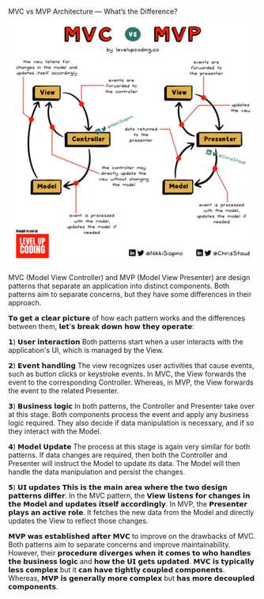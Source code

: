 MVC vs MVP Architecture — What’s the Difference?
![Image text](./MVC%20vs%20MVP%20Architecture.jpeg)

MVC (Model View Controller) and MVP (Model View Presenter) are design patterns that separate an application into distinct components. Both patterns aim to separate concerns, but they have some differences in their approach.

𝗧𝗼 𝗴𝗲𝘁 𝗮 𝗰𝗹𝗲𝗮𝗿 𝗽𝗶𝗰𝘁𝘂𝗿𝗲 of how each pattern works and the differences between them, 𝗹𝗲𝘁’𝘀 𝗯𝗿𝗲𝗮𝗸 𝗱𝗼𝘄𝗻 𝗵𝗼𝘄 𝘁𝗵𝗲𝘆 𝗼𝗽𝗲𝗿𝗮𝘁𝗲:

𝟭) 𝗨𝘀𝗲𝗿 𝗶𝗻𝘁𝗲𝗿𝗮𝗰𝘁𝗶𝗼𝗻
Both patterns start when a user interacts with the application's UI, which is managed by the View.

𝟮) 𝗘𝘃𝗲𝗻𝘁 𝗵𝗮𝗻𝗱𝗹𝗶𝗻𝗴
The view recognizes user activities that cause events, such as button clicks or keystroke events. In MVC, the View forwards the event to the corresponding Controller. Whereas, in MVP, the View forwards the event to the related Presenter.

𝟯) 𝗕𝘂𝘀𝗶𝗻𝗲𝘀𝘀 𝗹𝗼𝗴𝗶𝗰
In both patterns, the Controller and Presenter take over at this stage. Both components process the event and apply any business logic required. They also decide if data manipulation is necessary, and if so they interact with the Model.

𝟰) 𝗠𝗼𝗱𝗲𝗹 𝗨𝗽𝗱𝗮𝘁𝗲
The process at this stage is again very similar for both patterns. If data changes are required, then both the Controller and Presenter will instruct the Model to update its data. The Model will then handle the data manipulation and persist the changes.

𝟱) 𝗨𝗜 𝘂𝗽𝗱𝗮𝘁𝗲𝘀
𝗧𝗵𝗶𝘀 𝗶𝘀 𝘁𝗵𝗲 𝗺𝗮𝗶𝗻 𝗮𝗿𝗲𝗮 𝘄𝗵𝗲𝗿𝗲 𝘁𝗵𝗲 𝘁𝘄𝗼 𝗱𝗲𝘀𝗶𝗴𝗻 𝗽𝗮𝘁𝘁𝗲𝗿𝗻𝘀 𝗱𝗶𝗳𝗳𝗲𝗿. In the MVC pattern, the 𝗩𝗶𝗲𝘄 𝗹𝗶𝘀𝘁𝗲𝗻𝘀 𝗳𝗼𝗿 𝗰𝗵𝗮𝗻𝗴𝗲𝘀 𝗶𝗻 𝘁𝗵𝗲 𝗠𝗼𝗱𝗲𝗹 𝗮𝗻𝗱 𝘂𝗽𝗱𝗮𝘁𝗲𝘀 𝗶𝘁𝘀𝗲𝗹𝗳 𝗮𝗰𝗰𝗼𝗿𝗱𝗶𝗻𝗴𝗹𝘆. In MVP, the 𝗣𝗿𝗲𝘀𝗲𝗻𝘁𝗲𝗿 𝗽𝗹𝗮𝘆𝘀 𝗮𝗻 𝗮𝗰𝘁𝗶𝘃𝗲 𝗿𝗼𝗹𝗲. It fetches the new data from the Model and directly updates the View to reflect those changes.

𝗠𝗩𝗣 𝘄𝗮𝘀 𝗲𝘀𝘁𝗮𝗯𝗹𝗶𝘀𝗵𝗲𝗱 𝗮𝗳𝘁𝗲𝗿 𝗠𝗩𝗖 to improve on the drawbacks of MVC. Both patterns aim to separate concerns and improve maintainability. However, their 𝗽𝗿𝗼𝗰𝗲𝗱𝘂𝗿𝗲 𝗱𝗶𝘃𝗲𝗿𝗴𝗲𝘀 𝘄𝗵𝗲𝗻 𝗶𝘁 𝗰𝗼𝗺𝗲𝘀 𝘁𝗼 𝘄𝗵𝗼 𝗵𝗮𝗻𝗱𝗹𝗲𝘀 𝘁𝗵𝗲 𝗯𝘂𝘀𝗶𝗻𝗲𝘀𝘀 𝗹𝗼𝗴𝗶𝗰 and 𝗵𝗼𝘄 𝘁𝗵𝗲 𝗨𝗜 𝗴𝗲𝘁𝘀 𝘂𝗽𝗱𝗮𝘁𝗲𝗱. 𝗠𝗩𝗖 𝗶𝘀 𝘁𝘆𝗽𝗶𝗰𝗮𝗹𝗹𝘆 𝗹𝗲𝘀𝘀 𝗰𝗼𝗺𝗽𝗹𝗲𝘅 but it 𝗰𝗮𝗻 𝗵𝗮𝘃𝗲 𝘁𝗶𝗴𝗵𝘁𝗹𝘆 𝗰𝗼𝘂𝗽𝗹𝗲𝗱 𝗰𝗼𝗺𝗽𝗼𝗻𝗲𝗻𝘁𝘀. Whereas, 𝗠𝗩𝗣 𝗶𝘀 𝗴𝗲𝗻𝗲𝗿𝗮𝗹𝗹𝘆 𝗺𝗼𝗿𝗲 𝗰𝗼𝗺𝗽𝗹𝗲𝘅 but 𝗵𝗮𝘀 𝗺𝗼𝗿𝗲 𝗱𝗲𝗰𝗼𝘂𝗽𝗹𝗲𝗱 𝗰𝗼𝗺𝗽𝗼𝗻𝗲𝗻𝘁𝘀.
